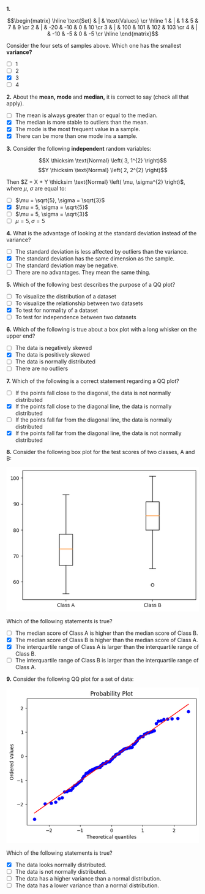 **1.**

$$\begin{matrix} \hline \text{Set} & | & \text{Values} \cr \hline 1 & | & 1 & 5 & 7 & 9 \cr 2 & | & -20 & -10 & 0 & 10 \cr 3 & | & 100 & 101 & 102 & 103 \cr 4 & | & -10 & -5 & 0 & -5 \cr \hline \end{matrix}$$

Consider the four sets of samples above. Which one has the smallest **variance?**
- [ ] $1$
- [ ] $2$
- [x] $3$
- [ ] $4$

**2.** About the **mean, mode** and **median,** it is correct to say (check all that apply).
- [ ] The mean is always greater than or equal to the median.
- [x] The median is more stable to outliers than the mean.
- [x] The mode is the most frequent value in a sample.
- [x] There can be more than one mode ins a sample.

**3.** Consider the following **independent** random variables:

$$X \thicksim \text{Normal} \left( 3, 1^{2} \right)$$
$$Y \thicksim \text{Normal} \left( 2, 2^{2} \right)$$

Then $Z = X + Y \thicksim \text{Normal} \left( \mu, \sigma^{2} \right)$, where $\mu$, $\sigma$ are equal to:
- [ ] $\mu = \sqrt{5}, \sigma = \sqrt{3}$
- [x] $\mu = 5, \sigma = \sqrt{5}$
- [ ] $\mu = 5, \sigma = \sqrt{3}$
- [ ] $\mu = 5, \sigma = 5$

**4.** What is the advantage of looking at the standard deviation instead of the variance?
- [ ] The standard deviation is less affected by outliers than the variance.
- [x] The standard deviation has the same dimension as the sample.
- [ ] The standard deviation may be negative.
- [ ] There are no advantages. They mean the same thing.

**5.** Which of the following best describes the purpose of a QQ plot?
- [ ] To visualize the distribution of a dataset
- [ ] To visualize the relationship between two datasets
- [x] To test for normality of a dataset
- [ ] To test for independence between two datasets

**6.** Which of the following is true about a box plot with a long whisker on the upper end?
- [ ] The data is negatively skewed
- [x] The data is positively skewed
- [ ] The data is normally distributed
- [ ] There are no outliers

**7.** Which of the following is a correct statement regarding a QQ plot?
- [ ] If the points fall close to the diagonal, the data is not normally distributed
- [x] If the points fall close to the diagonal line, the data is normally distributed
- [ ] If the points fall far from the diagonal line, the data is normally distributed
- [x] If the points fall far from the diagonal line, the data is not normally distributed

**8.** Consider the following box plot for the test scores of two classes, A and B:

![missing](images/C3_W2_Practice-Quiz_1.png)

Which of the following statements is true?
- [ ] The median score of Class A is higher than the median score of Class B.
- [x] The median score of Class B is higher than the median score of Class A.
- [x] The interquartile range of Class A is larger than the interquartile range of Class B.
- [ ] The interquartile range of Class B is larger than the interquartile range of Class A.

**9.** Consider the following QQ plot for a set of data:

![missing](images/C3_W2_Practice-Quiz_2.png)

Which of the following statements is true?
- [x] The data looks normally distributed.
- [ ] The data is not normally distributed.
- [ ] The data has a higher variance than a normal distribution.
- [ ] The data has a lower variance than a normal distribution.
